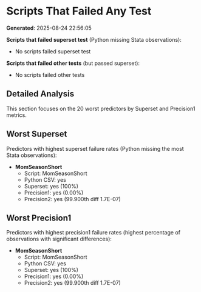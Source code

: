 # Scripts That Failed Any Test

**Generated**: 2025-08-24 22:56:05

**Scripts that failed superset test** (Python missing Stata observations):

- No scripts failed superset test

**Scripts that failed other tests** (but passed superset):

- No scripts failed other tests

## Detailed Analysis

This section focuses on the 20 worst predictors by Superset and Precision1 metrics.

## Worst Superset

Predictors with highest superset failure rates (Python missing the most Stata observations):

- **MomSeasonShort**
  - Script: MomSeasonShort
  - Python CSV: yes
  - Superset: yes (100%)
  - Precision1: yes (0.00%)
  - Precision2: yes (99.900th diff 1.7E-07)

## Worst Precision1

Predictors with highest precision1 failure rates (highest percentage of observations with significant differences):

- **MomSeasonShort**
  - Script: MomSeasonShort
  - Python CSV: yes
  - Superset: yes (100%)
  - Precision1: yes (0.00%)
  - Precision2: yes (99.900th diff 1.7E-07)

